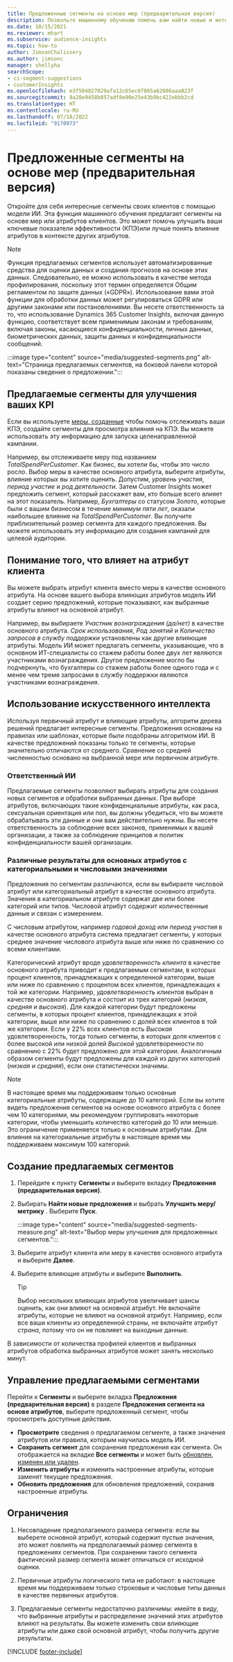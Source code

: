 ```yaml
---
title: Предложенные сегменты на основе мер (предварительная версия)
description: Позвольте машинному обучению помочь вам найти новые и интересные сегменты на основе атрибутов клиентов.
ms.date: 10/15/2021
ms.reviewer: mhart
ms.subservice: audience-insights
ms.topic: how-to
author: JimsonChalissery
ms.author: jimsonc
manager: shellyha
searchScope:
- ci-segment-suggestions
- customerInsights
ms.openlocfilehash: e3f504827029afa12c65ec6f065a62606aaa823f
ms.sourcegitcommit: 8a28e9458b857adf8e90e25e43b9bc422ebbb2cd
ms.translationtype: HT
ms.contentlocale: ru-RU
ms.lasthandoff: 07/18/2022
ms.locfileid: "9170973"
---
```

# <a name="suggested-segments-based-on-measures-preview"></a>Предложенные сегменты на основе мер (предварительная версия)

Откройте для себя интересные сегменты своих клиентов с помощью модели ИИ. Эта функция машинного обучения предлагает сегменты на основе мер или атрибутов клиентов. Это может помочь улучшить ваши ключевые показатели эффективности (КПЭ)или лучше понять влияние атрибутов в контексте других атрибутов.

> [!NOTE]
> Функция предлагаемых сегментов использует автоматизированные средства для оценки данных и создания прогнозов на основе этих данных. Следовательно, ее можно использовать в качестве метода профилирования, поскольку этот термин определяется Общим регламентом по защите данных («GDPR»). Использование вами этой функции для обработки данных может регулироваться GDPR или другими законами или постановлениями. Вы несете ответственность за то, что использование Dynamics 365 Customer Insights, включая данную функцию, соответствует всем применимым законам и требованиям, включая законы, касающиеся конфиденциальности, личных данных, биометрических данных, защиты данных и конфиденциальности сообщений.

:::image type="content" source="media/suggested-segments.png" alt-text="Страница предлагаемых сегментов, на боковой панели которой показаны сведения о предложении.":::

## <a name="suggested-segments-to-improve-your-kpis"></a>Предлагаемые сегменты для улучшения ваших KPI

Если вы используете [меры, созданные](measures.md) чтобы помочь отслеживать ваши КПЭ, создайте сегменты для просмотра влияния на КПЭ. Вы можете использовать эту информацию для запуска целенаправленной кампании.

Например, вы отслеживаете меру под названием *TotalSpendPerCustomer*. Как бизнес, вы хотели бы, чтобы это число росло. Выбор меры в качестве основного атрибута, выберите атрибуты, влияние которых вы хотите оценить. Допустим, *уровень участия*, *период участие* и *род деятельности*. Затем Customer Insights может предложить сегмент, который расскажет вам, кто больше всего влияет на этот показатель. Например, *Бухгалтеры* со статусом *Золото*, которые были с вашим бизнесом в течение *минимум пяти лет*, оказали наибольшее влияние на *TotalSpendPerCustomer*. Вы получите приблизительный размер сегмента для каждого предложения. Вы можете использовать эту информацию для создания кампаний для целевой аудитории.

## <a name="understand-what-influences-a-customer-attribute"></a>Понимание того, что влияет на атрибут клиента

Вы можете выбрать атрибут клиента вместо меры в качестве основного атрибута. На основе вашего выбора влияющих атрибутов модель ИИ создает серию предложений, которые показывают, как выбранные атрибуты влияют на основной атрибут.

Например, вы выбираете *Участник вознаграждения (да/нет)* в качестве основного атрибута. *Срок использования*, *Род занятий* и *Количество запросов в службу поддержки* установлены как другие влияющие атрибуты. Модель ИИ может предлагать сегменты, указывающие, что в основном ИТ-специалисты со стажем работы более двух лет являются участниками вознаграждения. Другое предложение могло бы подчеркнуть, что бухгалтеры со стажем работы более одного года и с менее чем тремя запросами в службу поддержки являются участниками вознаграждения.

## <a name="artificial-intelligence-usage"></a>Использование искусственного интеллекта

Используя первичный атрибут и влияющие атрибуты, алгоритм дерева решений предлагает интересные сегменты. Предложения основаны на правилах или шаблонах, которые были подобраны алгоритмом ИИ. В качестве предложений показаны только те сегменты, которые значительно отличаются от среднего. Сравнение со средней численностью основано на выбранной мере или первичном атрибуте.

### <a name="responsible-ai"></a>Ответственный ИИ

Предлагаемые сегменты позволяют выбирать атрибуты для создания новых сегментов и обработки выбранных данных. При выборе атрибутов, включающих такие конфиденциальные атрибуты, как раса, сексуальная ориентация или пол, вы должны убедиться, что вы можете обрабатывать эти данные и они вам действительно нужны. Вы несете ответственность за соблюдение всех законов, применимых к вашей организации, а также за соблюдение принципов и политик конфиденциальности вашей организации.

### <a name="different-results-for-primary-attributes-with-categorical-and-numeric-values"></a>Различные результаты для основных атрибутов с категориальными и числовыми значениями

Предложения по сегментам различаются, если вы выбираете числовой атрибут или категориальный атрибут в качестве основного атрибута. Значения в категориальном атрибуте содержат две или более категорий или типов. Числовой атрибут содержит количественные данные и связан с измерением.

С числовым атрибутом, например *годовой доход* или *период участия* в качестве основного атрибута система предлагает сегменты, у которых среднее значение числового атрибута выше или ниже по сравнению со всеми клиентами.

Категорический атрибут вроде *удовлетворенность клиента* в качестве основного атрибута приводит к предлагаемым сегментам, в которых процент клиентов, принадлежащих к определенной категории, выше или ниже по сравнению с процентом всех клиентов, принадлежащих к той же категории. Например, *удовлетворенность клиентов* выбран в качестве основного атрибута и состоит из трех категорий (*низкая*, *средняя* и *высокая*). Для каждой категории будут предложены сегменты, в которых процент клиентов, принадлежащих к этой категории, выше или ниже по сравнению с долей всех клиентов в той же категории. Если у 22% всех клиентов есть *Высокая* удовлетворенность, тогда только сегменты, в которых доля клиентов с более высокой или низкой долей *Высокой* удовлетворенности по сравнению с 22% будет предложено для этой категории. Аналогичным образом сегменты будут предложены для каждой из других категорий (*низкая* и *средняя*), если они статистически значимы.

> [!NOTE]
> В настоящее время мы поддерживаем только основные категориальные атрибуты, содержащие до 10 категорий. Если вы хотите видеть предложения сегментов на основе основного атрибута с более чем 10 категориями, мы рекомендуем группировать некоторые категории, чтобы уменьшить количество категорий до 10 или меньше. Это ограничение применяется только к основным атрибутам. Для влияния на категориальные атрибуты в настоящее время мы поддерживаем максимум 100 категорий.

## <a name="generate-suggested-segments"></a>Создание предлагаемых сегментов

1. Перейдите к пункту **Сегменты** и выберите вкладку **Предложения (предварительная версия)**.

1. Выбирать **Найти новые предложения** и выбрать **Улучшить меру/метрику** . Выберите **Пуск**.

   :::image type="content" source="media/suggested-segments-measure.png" alt-text="Выбор меры улучшения для предложенных сегментов.":::

1. Выберите атрибут клиента или меру в качестве основного атрибута и выберите **Далее**.

1. Выберите влияющие атрибуты и выберите **Выполнить**.

   > [!TIP]
   > Выбор нескольких влияющих атрибутов увеличивает шансы оценить, как они влияют на основной атрибут. Не включайте атрибуты, которые не влияют на основной атрибут. Например, если все ваши клиенты из определенной страны, не включайте атрибут *страна*, потому что он не повлияет на выходные данные.

В зависимости от количества профилей клиентов и выбранных атрибутов обработка выбранных атрибутов может занять несколько минут.

## <a name="manage-suggested-segments"></a>Управление предлагаемыми сегментами

Перейти к **Сегменты** и выберите вкладка **Предложения (предварительная версия)** в разделе **Предложения сегмента на основе атрибутов**, выберите предложенный сегмент, чтобы просмотреть доступные действия.

- **Просмотрите** сведения о предлагаемом сегменте, а также значения атрибутов или правила, которым научилась модель ИИ.
- **Сохранить сегмент** для сохранения предложения как сегмента. Он отображается на вкладке **Все сегменты** и может быть [обновлен, изменен или удален](segments.md).
- **Изменить атрибуты** и изменить настроенные атрибуты, которые заменят текущие предложения.
- **Обновить предложения** для обновления предложений, сохранив настроенные атрибуты.

## <a name="limitations"></a>Ограничения

1. Несовпадение предполагаемого размера сегмента: если вы выберете основной атрибут, который содержит пустые значения, это может повлиять на предполагаемый размер сегмента в предложениях сегментов. При сохранении такого сегмента фактический размер сегмента может отличаться от исходной оценки.

2. Первичные атрибуты логического типа не работают: в настоящее время мы поддерживаем только строковые и числовые типы данных в качестве первичных атрибутов.

3. Предлагаемые сегменты недостаточно различимы: имейте в виду, что выбранные атрибуты и распределение значений этих атрибутов влияют на результаты. Вы можете изменить свои влияющие атрибуты или даже свой основной атрибут, чтобы получить другие результаты.

[!INCLUDE [footer-include](includes/footer-banner.md)]